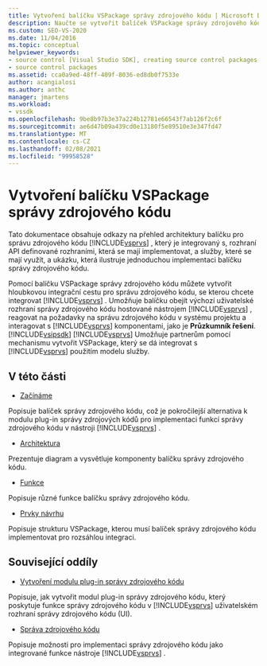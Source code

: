 ```yaml
---
title: Vytvoření balíčku VSPackage správy zdrojového kódu | Microsoft Docs
description: Naučte se vytvořit balíček VSPackage správy zdrojového kódu, který vytváří hloubkovou integrační cestu pro správu zdrojového kódu pro integraci se sadou Visual Studio.
ms.custom: SEO-VS-2020
ms.date: 11/04/2016
ms.topic: conceptual
helpviewer_keywords:
- source control [Visual Studio SDK], creating source control packages
- source control packages
ms.assetid: cca0a9ed-48ff-409f-8036-ed8db0f7533e
author: acangialosi
ms.author: anthc
manager: jmartens
ms.workload:
- vssdk
ms.openlocfilehash: 9be8b97b3e37a224b12781e66543f7ab126f2c6f
ms.sourcegitcommit: ae6d47b09a439cd0e13180f5e89510e3e347fd47
ms.translationtype: MT
ms.contentlocale: cs-CZ
ms.lasthandoff: 02/08/2021
ms.locfileid: "99958528"
---
```

# <a name="create-a-source-control-vspackage"></a>Vytvoření balíčku VSPackage správy zdrojového kódu
Tato dokumentace obsahuje odkazy na přehled architektury balíčku pro správu zdrojového kódu [!INCLUDE[vsprvs](../../code-quality/includes/vsprvs_md.md)] , který je integrovaný s, rozhraní API definované rozhraními, která se mají implementovat, a služby, které se mají využít, a ukázku, která ilustruje jednoduchou implementaci balíčku správy zdrojového kódu.

 Pomocí balíčku VSPackage správy zdrojového kódu můžete vytvořit hloubkovou integrační cestu pro správu zdrojového kódu, se kterou chcete integrovat [!INCLUDE[vsprvs](../../code-quality/includes/vsprvs_md.md)] . Umožňuje balíčku obejít výchozí uživatelské rozhraní správy zdrojového kódu hostované nástrojem [!INCLUDE[vsprvs](../../code-quality/includes/vsprvs_md.md)] , reagovat na požadavky na správu zdrojového kódu v systému projektu a interagovat s [!INCLUDE[vsprvs](../../code-quality/includes/vsprvs_md.md)] komponentami, jako je **Průzkumník řešení**. [!INCLUDE[vsipsdk](../../extensibility/includes/vsipsdk_md.md)] [!INCLUDE[vsprvs](../../code-quality/includes/vsprvs_md.md)] Umožňuje partnerům pomocí mechanismu vytvořit VSPackage, který se dá integrovat s [!INCLUDE[vsprvs](../../code-quality/includes/vsprvs_md.md)] použitím modelu služby.

## <a name="in-this-section"></a>V této části
- [Začínáme](../../extensibility/internals/getting-started-with-source-control-vspackages.md)

 Popisuje balíček správy zdrojového kódu, což je pokročilejší alternativa k modulu plug-in správy zdrojových kódů pro implementaci funkcí správy zdrojového kódu v nástroji [!INCLUDE[vsprvs](../../code-quality/includes/vsprvs_md.md)] .

- [Architektura](../../extensibility/internals/source-control-vspackage-architecture.md)

 Prezentuje diagram a vysvětluje komponenty balíčku správy zdrojového kódu.

- [Funkce](../../extensibility/internals/source-control-vspackage-features.md)

 Popisuje různé funkce balíčku správy zdrojového kódu.

- [Prvky návrhu](../../extensibility/internals/source-control-vspackage-design-elements.md)

 Popisuje strukturu VSPackage, kterou musí balíček správy zdrojového kódu implementovat pro rozsáhlou integraci.

## <a name="related-sections"></a>Související oddíly
- [Vytvoření modulu plug-in správy zdrojového kódu](../../extensibility/internals/creating-a-source-control-plug-in.md)

 Popisuje, jak vytvořit modul plug-in správy zdrojového kódu, který poskytuje funkce správy zdrojového kódu v [!INCLUDE[vsprvs](../../code-quality/includes/vsprvs_md.md)] uživatelském rozhraní správy zdrojového kódu (UI).

- [Správa zdrojového kódu](../../extensibility/internals/source-control.md)

 Popisuje možnosti pro implementaci správy zdrojového kódu jako integrované funkce nástroje [!INCLUDE[vsprvs](../../code-quality/includes/vsprvs_md.md)] .
